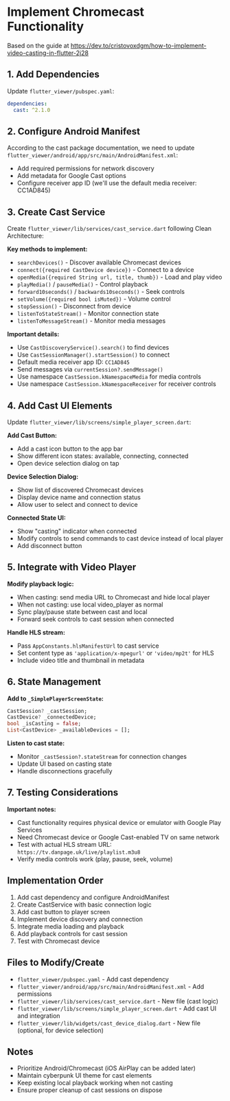 <!-- f166aa96-5f59-4ce2-a49f-b30b0d733230 77caeb17-2a77-40e3-ab73-835ee3386396 -->
# Implement Chromecast Functionality

Based on the guide at https://dev.to/cristovoxdgm/how-to-implement-video-casting-in-flutter-2j28

## 1. Add Dependencies

Update `flutter_viewer/pubspec.yaml`:

```yaml
dependencies:
  cast: ^2.1.0
```

## 2. Configure Android Manifest

According to the cast package documentation, we need to update `flutter_viewer/android/app/src/main/AndroidManifest.xml`:

- Add required permissions for network discovery
- Add metadata for Google Cast options
- Configure receiver app ID (we'll use the default media receiver: CC1AD845)

## 3. Create Cast Service

Create `flutter_viewer/lib/services/cast_service.dart` following Clean Architecture:

**Key methods to implement:**

- `searchDevices()` - Discover available Chromecast devices
- `connect({required CastDevice device})` - Connect to a device
- `openMedia({required String url, title, thumb})` - Load and play video
- `playMedia()` / `pauseMedia()` - Control playback
- `forward10seconds()` / `backwards10seconds()` - Seek controls
- `setVolume({required bool isMuted})` - Volume control
- `stopSession()` - Disconnect from device
- `listenToStateStream()` - Monitor connection state
- `listenToMessageStream()` - Monitor media messages

**Important details:**

- Use `CastDiscoveryService().search()` to find devices
- Use `CastSessionManager().startSession()` to connect
- Default media receiver app ID: `CC1AD845`
- Send messages via `currentSession?.sendMessage()`
- Use namespace `CastSession.kNamespaceMedia` for media controls
- Use namespace `CastSession.kNamespaceReceiver` for receiver controls

## 4. Add Cast UI Elements

Update `flutter_viewer/lib/screens/simple_player_screen.dart`:

**Add Cast Button:**

- Add a cast icon button to the app bar
- Show different icon states: available, connecting, connected
- Open device selection dialog on tap

**Device Selection Dialog:**

- Show list of discovered Chromecast devices
- Display device name and connection status
- Allow user to select and connect to device

**Connected State UI:**

- Show "casting" indicator when connected
- Modify controls to send commands to cast device instead of local player
- Add disconnect button

## 5. Integrate with Video Player

**Modify playback logic:**

- When casting: send media URL to Chromecast and hide local player
- When not casting: use local video_player as normal
- Sync play/pause state between cast and local
- Forward seek controls to cast session when connected

**Handle HLS stream:**

- Pass `AppConstants.hlsManifestUrl` to cast service
- Set content type as `'application/x-mpegurl'` or `'video/mp2t'` for HLS
- Include video title and thumbnail in metadata

## 6. State Management

**Add to `_SimplePlayerScreenState`:**

```dart
CastSession? _castSession;
CastDevice? _connectedDevice;
bool _isCasting = false;
List<CastDevice> _availableDevices = [];
```

**Listen to cast state:**

- Monitor `_castSession?.stateStream` for connection changes
- Update UI based on casting state
- Handle disconnections gracefully

## 7. Testing Considerations

**Important notes:**

- Cast functionality requires physical device or emulator with Google Play Services
- Need Chromecast device or Google Cast-enabled TV on same network
- Test with actual HLS stream URL: `https://tv.danpage.uk/live/playlist.m3u8`
- Verify media controls work (play, pause, seek, volume)

## Implementation Order

1. Add cast dependency and configure AndroidManifest
2. Create CastService with basic connection logic
3. Add cast button to player screen
4. Implement device discovery and connection
5. Integrate media loading and playback
6. Add playback controls for cast session
7. Test with Chromecast device

## Files to Modify/Create

- `flutter_viewer/pubspec.yaml` - Add cast dependency
- `flutter_viewer/android/app/src/main/AndroidManifest.xml` - Add permissions
- `flutter_viewer/lib/services/cast_service.dart` - New file (cast logic)
- `flutter_viewer/lib/screens/simple_player_screen.dart` - Add cast UI and integration
- `flutter_viewer/lib/widgets/cast_device_dialog.dart` - New file (optional, for device selection)

## Notes

- Prioritize Android/Chromecast (iOS AirPlay can be added later)
- Maintain cyberpunk UI theme for cast elements
- Keep existing local playback working when not casting
- Ensure proper cleanup of cast sessions on dispose